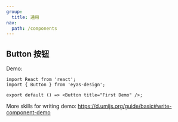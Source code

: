 ```yaml
---
group: 
  title: 通用
nav:
  path: /components
---
```


## Button 按钮

Demo:

```tsx
import React from 'react';
import { Button } from 'eyas-design';

export default () => <Button title="First Demo" />;
```

More skills for writing demo: https://d.umijs.org/guide/basic#write-component-demo
